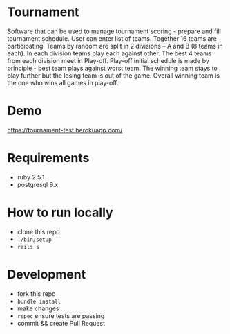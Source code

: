 Tournament
===========

Software that can be used to manage tournament scoring - prepare and fill tournament schedule. User can enter list of teams. Together 16 teams are participating. Teams by random are split in 2 divisions – A and B (8 teams in each). In each division teams play each against other. The best 4 teams from each division meet in Play-off. Play-off initial schedule is made by principle - best team plays against worst team. The winning team stays to play further but the losing team is out of the game. Overall winning team is the one who wins all games in play-off.

# Demo
https://tournament-test.herokuapp.com/

# Requirements
- ruby 2.5.1
- postgresql 9.x

# How to run locally
- clone this repo
- `./bin/setup`
- `rails s`

# Development
- fork this repo
- `bundle install`
- make changes
- `rspec` ensure tests are passing
- commit && create Pull Request
